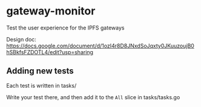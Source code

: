 # gateway-monitor

Test the user experience for the IPFS gateways

Design doc: https://docs.google.com/document/d/1ozI4r8D8JNxdSoJqxty0JKuuzoujB0hSBkfsFZDOTL4/edit?usp=sharing


## Adding new tests

Each test is written in tasks/

Write your test there, and then add it to the `All` slice in tasks/tasks.go
